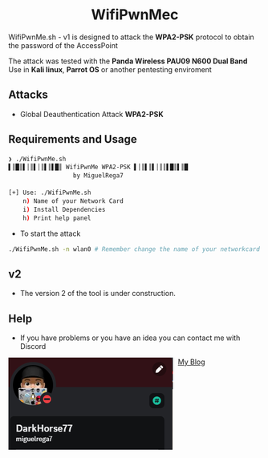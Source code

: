 <p align="center">
  <h1 align="center">WifiPwnMec</h1>
</p>

WifiPwnMe.sh - v1 is designed to attack the **WPA2-PSK** protocol to obtain the password of the AccessPoint

The attack was tested with the **Panda Wireless PAU09 N600 Dual Band** 
Use in **Kali linux**, **Parrot OS** or another pentesting enviroment

## Attacks

- Global Deauthentication Attack **WPA2-PSK**

## Requirements and Usage

```bash
❯ ./WifiPwnMe.sh
▌║█║▌│║▌│║▌║▌█║ WifiPwnMe WPA2-PSK ▌│║▌║▌│║║▌█║▌║█
                  by MiguelRega7             

[+] Use: ./WifiPwnMe.sh
	n) Name of your Network Card
	i) Install Dependencies
	h) Print help panel
```

- To start the attack

```bash
./WifiPwnMe.sh -n wlan0 # Remember change the name of your networkcard
```

## v2

- The version 2 of the tool is under construction.

## Help 

- If you have problems or you have an idea you can contact me with Discord

<p align="center">
<img src="contact.png"
        style="float: left; margin-right: 10px;" />
</p>

[My Blog](https://mikerega7.github.io)
